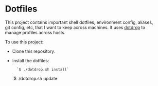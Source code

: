 Dotfiles
========

This project contains important shell dotfiles, environment config,
aliases, git config, etc, that I want to keep across machines. It uses [dotdrop](https://deadc0de.re/dotdrop/) to manage profiles across hosts.

To use this project:

* Clone this repository.
* Install the dotfiles:

        `$ ./dotdrop.sh install`
  <or>
        `$ ./dotdrop.sh update`
